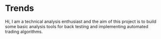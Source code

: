# Trends

Hi, I am a technical analysis enthusiast and the aim of this project is to build some basic analysis tools for back testing and implementing automated trading algorithms. 
